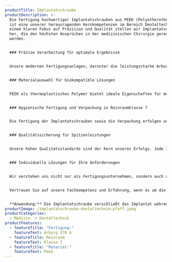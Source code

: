 ```yaml
---
productTitle: Implantatschraube
productDescription: >-
  Die Fertigung hochwertiger Implantatschrauben aus PEEK (Polyetheretherketon)
  ist eine unserer herausragenden Kernkompetenzen im Bereich Dentaltechnik. Mit
  einem klaren Fokus auf Präzision und Qualität stellen wir Implantatschrauben
  her, die den höchsten Ansprüchen in der medizinischen Chirurgie gerecht
  werden.


  ### Präzise Verarbeitung für optimale Ergebnisse


  Unsere modernen Fertigungsanlagen, darunter die leistungsstarke Arburg 370 A, ermöglichen es uns, die Implantatschrauben mit höchster Präzision und Sorgfalt herzustellen. Jeder Schritt in der Fertigung wird sorgfältig überwacht und kontrolliert, um eine konstant hohe Qualität zu gewährleisten.


  ### Materialauswahl für biokompatible Lösungen


  PEEK als thermoplastisches Polymer bietet ideale Eigenschaften für medizinische Implantate. Wir verwenden hochwertiges PEEK-Material mit einer Verarbeitungstemperatur von 360° - 400°C, das eine optimale Biokompatibilität gewährleistet und sich hervorragend mit dem umgebenden Gewebe verträgt. Dies ist entscheidend für eine erfolgreiche Integration des Implantats und eine schnelle Genesung des Patienten.


  ### Hygienische Fertigung und Verpackung in Reinraumklasse 7


  Die Fertigung der Implantatschrauben sowie die Verpackung erfolgen unter strengen Reinraumbedingungen der Klasse 7. In unserer kontrollierten und sauberen Umgebung stellen wir sicher, dass die Implantate frei von Partikeln und Verunreinigungen sind, um eine sichere Anwendung im medizinischen Bereich zu gewährleisten. Die fertigen Implantatschrauben werden automatisch entnommen und in Folienbeutel verpackt, um eine effiziente und hygienische Handhabung der Produkte zu gewährleisten. und sind somit "ready to use"


  ### Qualitätssicherung für Spitzenleistungen


  Unsere hohen Qualitätsstandards sind der Kern unseres Erfolgs. Jede Implantatschraube unterliegt einer umfassenden Qualitätskontrolle und Validierung, um sicherzustellen, dass sie den strengen Anforderungen der medizinischen Industrie entspricht. Wir nehmen keine Kompromisse bei der Qualität unserer Produkte hin.


  ### Individuelle Lösungen für Ihre Anforderungen


  Wir verstehen uns nicht nur als Fertigungsunternehmen, sondern auch als Partner unserer Kunden. Gemeinsam entwickeln wir maßgeschneiderte Lösungen, die den spezifischen Anforderungen und Bedürfnissen unserer Kunden gerecht werden. Ihre Zufriedenheit ist unser Antrieb.


  Vertrauen Sie auf unsere Fachkompetenz und Erfahrung, wenn es um die Fertigung hochwertiger Implantatschrauben geht. Unsere Präzision und unser Streben nach Spitzenleistungen machen uns zu einem verlässlichen Partner in der medizinischen Fertigungsbranche.


  **Anwendung:** Die Implantatschraube verschließt das Implantat während des Heilungsprozesses, bis der Zahn aufgeschraubt werden kann.
productImage: /implantatschraube-dentaltechnik-pfaff.jpeg
productCategories:
  - Medizin- + Dentaltechnik
productFeatures:
  - featureTitle: "Fertigung:"
    featureText: Arburg 370 A
  - featureTitle: Reinraum
    featureText: Klasse 7
  - featureTitle: "Material:"
    featureText: Peek
---
```

